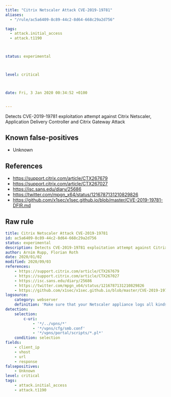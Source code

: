 ```yaml
---
title: "Citrix Netscaler Attack CVE-2019-19781"
aliases:
  - "/rule/ac5a6409-8c89-44c2-8d64-668c29a2d756"

tags:
  - attack.initial_access
  - attack.t1190



status: experimental



level: critical



date: Fri, 3 Jan 2020 00:34:52 +0100


---
```


Detects CVE-2019-19781 exploitation attempt against Citrix Netscaler, Application Delivery Controller and Citrix Gateway Attack

<!--more-->


## Known false-positives

* Unknown



## References

* https://support.citrix.com/article/CTX267679
* https://support.citrix.com/article/CTX267027
* https://isc.sans.edu/diary/25686
* https://twitter.com/mpgn_x64/status/1216787131210829826
* https://github.com/x1sec/x1sec.github.io/blob/master/CVE-2019-19781-DFIR.md


## Raw rule
```yaml
title: Citrix Netscaler Attack CVE-2019-19781
id: ac5a6409-8c89-44c2-8d64-668c29a2d756
status: experimental
description: Detects CVE-2019-19781 exploitation attempt against Citrix Netscaler, Application Delivery Controller and Citrix Gateway Attack
author: Arnim Rupp, Florian Roth
date: 2020/01/02
modified: 2020/09/03
references:
    - https://support.citrix.com/article/CTX267679
    - https://support.citrix.com/article/CTX267027
    - https://isc.sans.edu/diary/25686
    - https://twitter.com/mpgn_x64/status/1216787131210829826
    - https://github.com/x1sec/x1sec.github.io/blob/master/CVE-2019-19781-DFIR.md
logsource:
    category: webserver
    definition: 'Make sure that your Netscaler appliance logs all kinds of attacks (test with http://your-citrix-gw.net/robots.txt). The directory traversal with ../ might not be needed on certain cloud instances or for authenticated users, so we also check for direct paths. All scripts in portal/scripts are exploitable except logout.pl.'
detection:
    selection:
        c-uri: 
            - '*/../vpns/*'
            - '*/vpns/cfg/smb.conf'
            - '*/vpns/portal/scripts/*.pl*'
    condition: selection
fields:
    - client_ip
    - vhost
    - url
    - response
falsepositives:
    - Unknown
level: critical
tags:
    - attack.initial_access
    - attack.t1190

```

